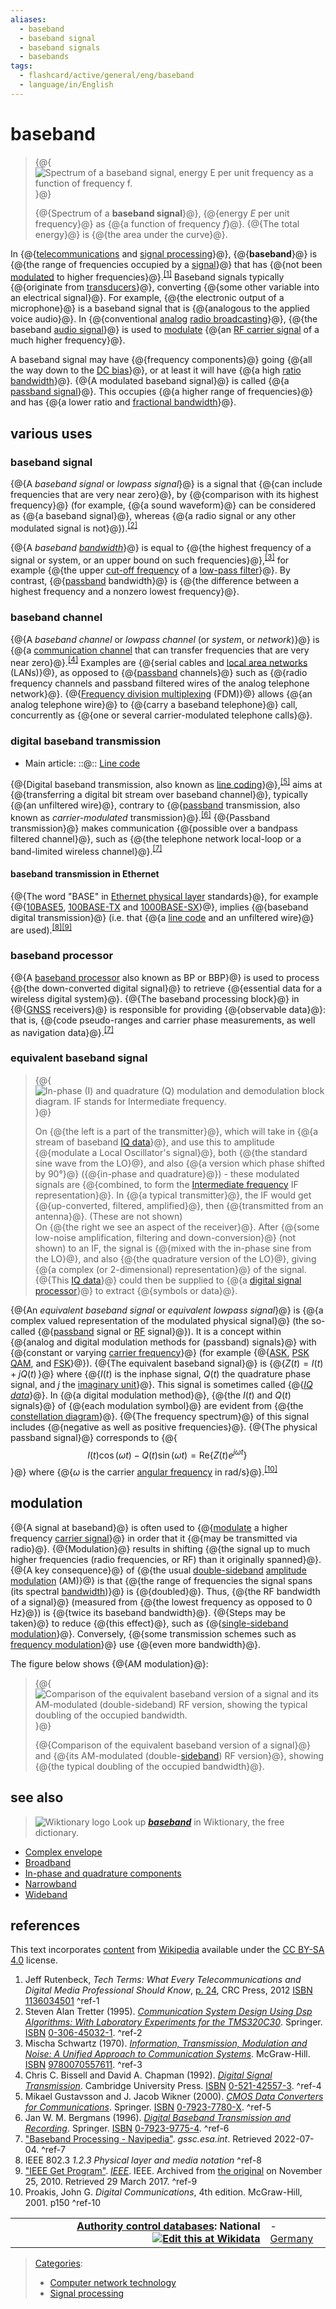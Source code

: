 ```yaml
---
aliases:
  - baseband
  - baseband signal
  - baseband signals
  - basebands
tags:
  - flashcard/active/general/eng/baseband
  - language/in/English
---
```


# baseband

> {@{![Spectrum of a __baseband signal__, energy _E_ per unit frequency as a function of frequency _f_.](../../archives/Wikimedia%20Commons/Bandlimited2.svg)}@}
>
> {@{Spectrum of a __baseband signal__}@}, {@{energy _E_ per unit frequency}@} as {@{a function of frequency _f_}@}. {@{The total energy}@} is {@{the area under the curve}@}.

In {@{[telecommunications](telecommunications.md) and [signal processing](signal%20processing.md)}@}, {@{__baseband__}@} is {@{the range of frequencies occupied by a [signal](signal.md)}@} that has {@{not been [modulated](modulation.md) to higher frequencies}@}.<sup>[\[1\]](#^ref-1)</sup> Baseband signals typically {@{originate from [transducers](transducer.md)}@}, converting {@{some other variable into an electrical signal}@}. For example, {@{the electronic output of a microphone}@} is a baseband signal that is {@{analogous to the applied voice audio}@}. In {@{conventional [analog](analog%20signal.md) [radio broadcasting](radio%20broadcasting.md)}@}, {@{the baseband [audio signal](audio%20signal.md)}@} is used to [modulate](modulation.md) {@{an [RF carrier signal](radio%20frequency.md) of a much higher frequency}@}.

A baseband signal may have {@{frequency components}@} going {@{all the way down to the [DC bias](DC%20bias.md)}@}, or at least it will have {@{a high [ratio bandwidth](ratio%20bandwidth.md#ratio%20bandwidth)}@}. {@{A modulated baseband signal}@} is called {@{a [passband signal](passband%20signal.md)}@}. This occupies {@{a higher range of frequencies}@} and has {@{a lower ratio and [fractional bandwidth](fractional%20bandwidth.md#fractional%20bandwidth)}@}.

## various uses

### baseband signal

{@{A _baseband signal_ or _lowpass signal_}@} is a signal that {@{can include frequencies that are very near zero}@}, by {@{comparison with its highest frequency}@} \(for example, {@{a sound waveform}@} can be considered as {@{a baseband signal}@}, whereas {@{a radio signal or any other modulated signal is not}@}\).<sup>[\[2\]](#^ref-2)</sup>

{@{A _baseband [bandwidth](bandwidth%20(signal%20processing).md)_}@} is equal to {@{the highest frequency of a signal or system, or an upper bound on such frequencies}@},<sup>[\[3\]](#^ref-3)</sup> for example {@{the upper [cut-off frequency](cut-off%20frequency.md) of a [low-pass filter](low-pass%20filter.md)}@}. By contrast, {@{[passband](passband.md) bandwidth}@} is {@{the difference between a highest frequency and a nonzero lowest frequency}@}.

### baseband channel

{@{A _baseband channel_ or _lowpass channel_ \(or _system_, or _network_\)}@} is {@{a [communication channel](communication%20channel.md) that can transfer frequencies that are very near zero}@}.<sup>[\[4\]](#^ref-4)</sup> Examples are {@{serial cables and [local area networks](local%20area%20network.md) \(LANs\)}@}, as opposed to {@{[passband](passband.md) channels}@} such as {@{radio frequency channels and passband filtered wires of the analog telephone network}@}. {@{[Frequency division multiplexing](frequency%20division%20multiplexing.md) \(FDM\)}@} allows {@{an analog telephone wire}@} to {@{carry a baseband telephone}@} call, concurrently as {@{one or several carrier-modulated telephone calls}@}.

### digital baseband transmission

- Main article: ::@:: [Line code](line%20code.md)

{@{Digital baseband transmission, also known as [line coding](line%20coding.md)}@},<sup>[\[5\]](#^ref-5)</sup> aims at {@{transferring a digital bit stream over baseband channel}@}, typically {@{an unfiltered wire}@}, contrary to {@{[passband](passband.md) transmission, also known as _carrier-modulated_ transmission}@}.<sup>[\[6\]](#^ref-6)</sup> {@{Passband transmission}@} makes communication {@{possible over a bandpass filtered channel}@}, such as {@{the telephone network local-loop or a band-limited wireless channel}@}.<sup>[\[7\]](#^ref-7)</sup>

#### baseband transmission in Ethernet

{@{The word "BASE" in [Ethernet physical layer](ethernet%20physical%20layer.md) standards}@}, for example {@{[10BASE5](10BASE5.md), [100BASE-TX](100BASE-TX.md#100BASE-TX) and [1000BASE-SX](1000BASE-SX.md#1000BASE-SX)}@}, implies {@{baseband digital transmission}@} \(i.e. that {@{a [line code](line%20code.md) and an unfiltered wire}@} are used\).<sup>[\[8\]](#^ref-8)</sup><sup>[\[9\]](#^ref-9)</sup>

### baseband processor

{@{A [baseband processor](baseband%20processor.md) also known as BP or BBP}@} is used to process {@{the down-converted digital signal}@} to retrieve {@{essential data for a wireless digital system}@}. {@{The baseband processing block}@} in {@{[GNSS](satellite%20navigation.md) receivers}@} is responsible for providing {@{observable data}@}: that is, {@{code pseudo-ranges and carrier phase measurements, as well as navigation data}@}.<sup>[\[7\]](#^ref-7)</sup>

### equivalent baseband signal

> {@{![In-phase \(I\) and quadrature \(Q\) modulation and demodulation block diagram. IF stands for Intermediate frequency.](../../archives/Wikimedia%20Commons/IQ%20Mod%20Demod%20block%20diagram.svg)}@}
>
> On {@{the left is a part of the transmitter}@}, which will take in {@{a stream of baseband [IQ data](IQ%20data.md#I%2FQ%20data)}@}, and use this to amplitude {@{modulate a Local Oscillator's signal}@}, both {@{the standard sine wave from the LO}@}, and also {@{a version which phase shifted by 90°}@} \({@{in-phase and quadrature}@}\) - these modulated signals are {@{combined, to form the [Intermediate frequency](intermediate%20frequency.md) IF representation}@}. In {@{a typical transmitter}@}, the IF would get {@{up-converted, filtered, amplified}@}, then {@{transmitted from an antenna}@}. \(These are not shown\) <br/>
> On {@{the right we see an aspect of the receiver}@}. After {@{some low-noise amplification, filtering and down-conversion}@} \(not shown\) to an IF, the signal is {@{mixed with the in-phase sine from the LO}@}, and also {@{the quadrature version of the LO}@}, giving {@{a complex \(or 2-dimensional\) representation}@} of the signal. {@{This [IQ data](IQ%20data.md#I%2FQ%20data)}@} could then be supplied to {@{a [digital signal processor](digital%20signal%20processor.md)}@} to extract {@{symbols or data}@}.

{@{An _equivalent baseband signal_ or _equivalent lowpass signal_}@} is {@{a complex valued representation of the modulated physical signal}@} \(the so-called {@{[passband](passband.md) signal or [RF](radio%20frequency.md) signal}@}\). It is a concept within {@{analog and digital modulation methods for \(passband\) signals}@} with {@{constant or varying [carrier frequency](carrier%20frequency.md)}@} \(for example {@{[ASK](amplitude-shift%20keying.md), [PSK](phase-shift%20keying.md) [QAM](quadrature%20amplitude%20modulation.md), and [FSK](frequency-shift%20keying.md)}@}\). {@{The equivalent baseband signal}@} is {@{$Z(t)=I(t)+jQ(t)\,$}@} where {@{$I(t)$ is the inphase signal, $Q(t)$ the quadrature phase signal, and $j$ the [imaginary unit](imaginary%20unit.md)}@}. This signal is sometimes called {@{_[IQ data](IQ%20data.md#I%2FQ%20data)_}@}. In {@{a digital modulation method}@}, {@{the $I(t)$ and $Q(t)$ signals}@} of {@{each modulation symbol}@} are evident from {@{the [constellation diagram](constellation%20diagram.md)}@}. {@{The frequency spectrum}@} of this signal includes {@{negative as well as positive frequencies}@}. {@{The physical passband signal}@} corresponds to {@{$$I(t)\cos(\omega t)-Q(t)\sin(\omega t)=\mathrm {Re} \{Z(t)e^{j\omega t}\}\,$$}@} where {@{$\omega$ is the carrier [angular frequency](angular%20frequency.md) in rad/s}@}.<sup>[\[10\]](#^ref-10)</sup>

## modulation

{@{A signal at baseband}@} is often used to {@{[modulate](modulation.md) a higher frequency [carrier signal](carrier%20signal.md)}@} in order that it {@{may be transmitted via radio}@}. {@{Modulation}@} results in shifting {@{the signal up to much higher frequencies \(radio frequencies, or RF\) than it originally spanned}@}. {@{A key consequence}@} of {@{the usual [double-sideband](double%20sideband.md) [amplitude modulation](amplitude%20modulation.md) \(AM\)}@} is that {@{the range of frequencies the signal spans \(its spectral [bandwidth](bandwidth%20(signal%20processing).md)\)}@} is {@{doubled}@}. Thus, {@{the RF bandwidth of a signal}@} \(measured from {@{the lowest frequency as opposed to 0 Hz}@}\) is {@{twice its baseband bandwidth}@}. {@{Steps may be taken}@} to reduce {@{this effect}@}, such as {@{[single-sideband modulation](single-sideband%20modulation.md)}@}. Conversely, {@{some transmission schemes such as [frequency modulation](frequency%20modulation.md)}@} use {@{even more bandwidth}@}.

The figure below shows {@{AM modulation}@}:

> {@{![Comparison of the equivalent baseband version of a signal and its AM-modulated \(double-[sideband](sideband.md)\) RF version, showing the typical doubling of the occupied bandwidth.](../../archives/Wikimedia%20Commons/Baseband%20to%20RF.svg)}@}
>
> {@{Comparison of the equivalent baseband version of a signal}@} and {@{its AM-modulated \(double-[sideband](sideband.md)\) RF version}@}, showing {@{the typical doubling of the occupied bandwidth}@}.

## see also

> ![Wiktionary logo](../../archives/Wikimedia%20Commons/Wiktionary-logo-en-v2.svg) Look up ___[baseband](https://en.wiktionary.org/wiki/Special%3ASearch/baseband)___ in Wiktionary, the free dictionary.

- [Complex envelope](complex%20envelope.md#complex%20envelope)
- [Broadband](broadband.md)
- [In-phase and quadrature components](in-phase%20and%20quadrature%20components.md)
- [Narrowband](narrowband.md)
- [Wideband](wideband.md)

## references

This text incorporates [content](https://en.wikipedia.org/wiki/baseband) from [Wikipedia](Wikipedia.md) available under the [CC BY-SA 4.0](https://creativecommons.org/licenses/by-sa/4.0/) license.

1. Jeff Rutenbeck, _Tech Terms: What Every Telecommunications and Digital Media Professional Should Know_, [p. 24](https://books.google.com/books?id=dfFsAAAAQBAJ&pg=PA24), CRC Press, 2012 [ISBN](ISBN%20(identifier).md) [1136034501](https://en.wikipedia.org/wiki/Special:BookSources/1136034501) <a id="^ref-1"></a>^ref-1
2. <a id="CITEREFSteven Alan Tretter1995"></a> Steven Alan Tretter \(1995\). [_Communication System Design Using Dsp Algorithms: With Laboratory Experiments for the TMS320C30_](https://books.google.com/books?id=deHQeNxHhyEC&dq=baseband-signal+lowpass-signal&pg=PA65). Springer. [ISBN](ISBN%20(identifier).md) [0-306-45032-1](https://en.wikipedia.org/wiki/Special:BookSources/0-306-45032-1). <a id="^ref-2"></a>^ref-2
3. <a id="CITEREFMischa Schwartz1970"></a> Mischa Schwartz \(1970\). [_Information, Transmission, Modulation and Noise: A Unified Approach to Communication Systems_](https://books.google.com/books?id=-gkjAAAAMAAJ&q=baseband-bandwidth). McGraw-Hill. [ISBN](ISBN%20(identifier).md) [9780070557611](https://en.wikipedia.org/wiki/Special:BookSources/9780070557611). <a id="^ref-3"></a>^ref-3
4. <a id="CITEREFChris C. Bissell and David A. Chapman1992"></a> Chris C. Bissell and David A. Chapman \(1992\). [_Digital Signal Transmission_](https://books.google.com/books?id=cj12nN2uW0AC&dq=called-baseband-channels&pg=PA149). Cambridge University Press. [ISBN](ISBN%20(identifier).md) [0-521-42557-3](https://en.wikipedia.org/wiki/Special:BookSources/0-521-42557-3). <a id="^ref-4"></a>^ref-4
5. <a id="CITEREFMikael Gustavsson and J. Jacob Wikner2000"></a> Mikael Gustavsson and J. Jacob Wikner \(2000\). [_CMOS Data Converters for Communications_](https://books.google.com/books?id=D_I2XvNOc4wC&dq=passband+baseband&pg=PA28). Springer. [ISBN](ISBN%20(identifier).md) [0-7923-7780-X](https://en.wikipedia.org/wiki/Special:BookSources/0-7923-7780-X). <a id="^ref-5"></a>^ref-5
6. <a id="CITEREFJan W. M. Bergmans1996"></a> Jan W. M. Bergmans \(1996\). [_Digital Baseband Transmission and Recording_](https://books.google.com/books?id=TN-sTybrCLsC&dq=baseband+carrier-modulated&pg=PR11). Springer. [ISBN](ISBN%20(identifier).md) [0-7923-9775-4](https://en.wikipedia.org/wiki/Special:BookSources/0-7923-9775-4). <a id="^ref-6"></a>^ref-6
7. ["Baseband Processing - Navipedia"](https://gssc.esa.int/navipedia/index.php/Baseband_Processing). _gssc.esa.int_. Retrieved 2022-07-04. <a id="^ref-7"></a>^ref-7
8. IEEE 802.3 _1.2.3 Physical layer and media notation_ <a id="^ref-8"></a>^ref-8
9. ["IEEE Get Program"](https://web.archive.org/web/20101125111240/http://standards.ieee.org/about/get/802/802.3.html). _[IEEE](IEEE.md)_. IEEE. Archived from [the original](http://standards.ieee.org/about/get/802/802.3.html) on November 25, 2010. Retrieved 29 March 2017. <a id="^ref-9"></a>^ref-9
10. Proakis, John G. _Digital Communications_, 4th edition. McGraw-Hill, 2001. p150 <a id="^ref-10"></a>^ref-10

|                                                                                                                                                                                                                                                                   |                                              |
| ----------------------------------------------------------------------------------------------------------------------------------------------------------------------------------------------------------------------------------------------------------------: | -------------------------------------------- |
| __[Authority control databases](https://en.wikipedia.org/wiki/Help:Authority%20control): National [![Edit this at Wikidata](../../archives/Wikimedia%20Commons/OOjs%20UI%20icon%20edit-ltr-progressive.svg)](https://www.wikidata.org/wiki/Q575784#identifiers)__ | - [Germany](https://d-nb.info/gnd/4656240-0) |

> [Categories](https://en.wikipedia.org/wiki/Help:Category):
>
> - [Computer network technology](https://en.wikipedia.org/wiki/Category:Computer%20network%20technology)
> - [Signal processing](https://en.wikipedia.org/wiki/Category:Signal%20processing)

